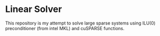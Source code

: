  # Linear Solver
This repository is my attempt to solve large sparse systems using ILU(0) preconditioner (from intel MKL) and cuSPARSE functions. 
